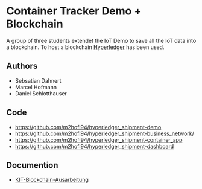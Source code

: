 Container Tracker Demo + Blockchain
====================================
A group of three students extendet the IoT Demo to save all the IoT data into a
blockchain. To host a blockchain [Hyperledger](https://www.hyperledger.org/) has been used. 

## Authors
- Sebsatian Dahnert
- Marcel Hofmann
- Daniel Schlotthauser

## Code
- https://github.com/m2hofi94/hyperledger_shipment-demo
- https://github.com/m2hofi94/hyperledger_shipment-business_network/
- https://github.com/m2hofi94/hyperledger_shipment-container_app
- https://github.com/m2hofi94/hyperledger_shipment-dashboard

## Documention
- [KIT-Blockchain-Ausarbeitung](./KIT-Blockchain-Ausarbeitung.pdf)
